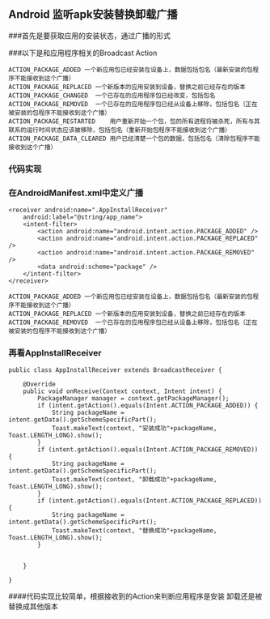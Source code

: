 ## Android 监听apk安装替换卸载广播

###首先是要获取应用的安装状态，通过广播的形式

###以下是和应用程序相关的Broadcast Action

    ACTION_PACKAGE_ADDED 一个新应用包已经安装在设备上，数据包括包名（最新安装的包程序不能接收到这个广播）
    ACTION_PACKAGE_REPLACED	一个新版本的应用安装到设备，替换之前已经存在的版本
    ACTION_PACKAGE_CHANGED	一个已存在的应用程序包已经改变，包括包名
    ACTION_PACKAGE_REMOVED	一个已存在的应用程序包已经从设备上移除，包括包名（正在被安装的包程序不能接收到这个广播）
    ACTION_PACKAGE_RESTARTED	用户重新开始一个包，包的所有进程将被杀死，所有与其联系的运行时间状态应该被移除，包括包名（重新开始包程序不能接收到这个广播）
    ACTION_PACKAGE_DATA_CLEARED	用户已经清楚一个包的数据，包括包名（清除包程序不能接收到这个广播）

### 代码实现 

### 在AndroidManifest.xml中定义广播

    <receiver android:name=".AppInstallReceiver"
        android:label="@string/app_name">
        <intent-filter>
            <action android:name="android.intent.action.PACKAGE_ADDED" /> 
            <action android:name="android.intent.action.PACKAGE_REPLACED" />
            <action android:name="android.intent.action.PACKAGE_REMOVED" />
            <data android:scheme="package" />
        </intent-filter>
    </receiver>

    ACTION_PACKAGE_ADDED 一个新应用包已经安装在设备上，数据包括包名（最新安装的包程序不能接收到这个广播）
    ACTION_PACKAGE_REPLACED	一个新版本的应用安装到设备，替换之前已经存在的版本
    ACTION_PACKAGE_REMOVED	一个已存在的应用程序包已经从设备上移除，包括包名（正在被安装的包程序不能接收到这个广播）

### 再看AppInstallReceiver 

    public class AppInstallReceiver extends BroadcastReceiver {
    
        @Override
        public void onReceive(Context context, Intent intent) {
            PackageManager manager = context.getPackageManager();
            if (intent.getAction().equals(Intent.ACTION_PACKAGE_ADDED)) {
                String packageName = intent.getData().getSchemeSpecificPart();
                Toast.makeText(context, "安装成功"+packageName, Toast.LENGTH_LONG).show();
            }
            if (intent.getAction().equals(Intent.ACTION_PACKAGE_REMOVED)) {
                String packageName = intent.getData().getSchemeSpecificPart();
                Toast.makeText(context, "卸载成功"+packageName, Toast.LENGTH_LONG).show();
            }
            if (intent.getAction().equals(Intent.ACTION_PACKAGE_REPLACED)) {
                String packageName = intent.getData().getSchemeSpecificPart();
                Toast.makeText(context, "替换成功"+packageName, Toast.LENGTH_LONG).show();
            }
            
    
        }
    
    }
    
####代码实现比较简单，根据接收到的Action来判断应用程序是安装 卸载还是被替换成其他版本